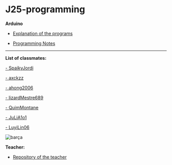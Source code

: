# J25-programming

**Arduino**

- [Explanation of the programs](https://github.com/albertrenart/J25-programming/blob/main/arduino/Arduino.md)

- [Programming Notes](https://github.com/albertrenart/J25-programming/blob/main/Notes%20Programming.md)

----------------------------------------------------------------------------------------------------------------------------------------------------------------------
**List of classmates:**

[- SpaikyJordi](https://github.com/Spaikyjordi/J25-programming-jordi)

[- axckzz](https://github.com/axckzz/J25-Progamming)

[- ahong2006](https://github.com/ahong2006/J25-PROGRAMMING)

[- lizardMestre689](https://github.com/LizardMestre689/J25-Programming)

[- QuimMontane](https://github.com/QuimMontane/J25-programmig-Quim)

[- JuLiA1o1](https://github.com/JuLiA1o1/J25programming)

[- LuyiLin06](https://github.com/LuyiLin06/J25-Programming)

![barça](https://img.asmedia.epimg.net/resizer/hk5kMLSEX9FjY7tA9Ay0zLv0dQk=/736x414/filters:focal(3170x1414:3180x1424)/cloudfront-eu-central-1.images.arcpublishing.com/diarioas/K3SDD766CB53YVB27UHGMNISO4.JPG)

**Teacher:**
- [Repository of the teacher](https://github.com/d-prieto/J25-Programming)
